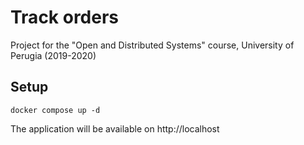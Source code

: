 # Track orders
Project for the "Open and Distributed Systems" course, University of Perugia (2019-2020)

## Setup
```
docker compose up -d 
```

The application will be available on http://localhost